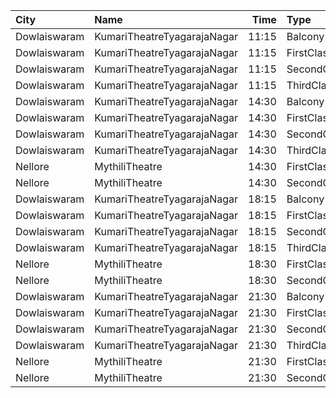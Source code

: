 | City         | Name                        |  Time | Type        | Price | Capacity | Booked |
| :----------- | :-------------------------- | ----: | :---------- | ----: | -------: | -----: |
| Dowlaiswaram | KumariTheatreTyagarajaNagar | 11:15 | Balcony     |  100₹ |      194 |    120 |
| Dowlaiswaram | KumariTheatreTyagarajaNagar | 11:15 | FirstClass  |  100₹ |      191 |    109 |
| Dowlaiswaram | KumariTheatreTyagarajaNagar | 11:15 | SecondClass |   60₹ |       69 |     69 |
| Dowlaiswaram | KumariTheatreTyagarajaNagar | 11:15 | ThirdClass  |   40₹ |      113 |    113 |
| Dowlaiswaram | KumariTheatreTyagarajaNagar | 14:30 | Balcony     |  100₹ |      194 |    120 |
| Dowlaiswaram | KumariTheatreTyagarajaNagar | 14:30 | FirstClass  |  100₹ |      191 |    109 |
| Dowlaiswaram | KumariTheatreTyagarajaNagar | 14:30 | SecondClass |   60₹ |       69 |     69 |
| Dowlaiswaram | KumariTheatreTyagarajaNagar | 14:30 | ThirdClass  |   40₹ |      113 |    113 |
| Nellore      | MythiliTheatre              | 14:30 | FirstClass  |   80₹ |      168 |     72 |
| Nellore      | MythiliTheatre              | 14:30 | SecondClass |   80₹ |       81 |     81 |
| Dowlaiswaram | KumariTheatreTyagarajaNagar | 18:15 | Balcony     |  100₹ |      194 |    120 |
| Dowlaiswaram | KumariTheatreTyagarajaNagar | 18:15 | FirstClass  |  100₹ |      191 |    109 |
| Dowlaiswaram | KumariTheatreTyagarajaNagar | 18:15 | SecondClass |   60₹ |       69 |     69 |
| Dowlaiswaram | KumariTheatreTyagarajaNagar | 18:15 | ThirdClass  |   40₹ |      113 |    113 |
| Nellore      | MythiliTheatre              | 18:30 | FirstClass  |   80₹ |      168 |     72 |
| Nellore      | MythiliTheatre              | 18:30 | SecondClass |   80₹ |       81 |     81 |
| Dowlaiswaram | KumariTheatreTyagarajaNagar | 21:30 | Balcony     |  100₹ |      194 |    120 |
| Dowlaiswaram | KumariTheatreTyagarajaNagar | 21:30 | FirstClass  |  100₹ |      191 |    109 |
| Dowlaiswaram | KumariTheatreTyagarajaNagar | 21:30 | SecondClass |   60₹ |       69 |     69 |
| Dowlaiswaram | KumariTheatreTyagarajaNagar | 21:30 | ThirdClass  |   40₹ |      113 |    113 |
| Nellore      | MythiliTheatre              | 21:30 | FirstClass  |   80₹ |      168 |      0 |
| Nellore      | MythiliTheatre              | 21:30 | SecondClass |   80₹ |       81 |      0 |
